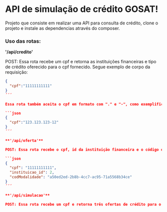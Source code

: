 # API de simulação de crédito GOSAT!

Projeto que consiste em realizar uma API para consulta de crédito, clone o projeto e instale as dependencias através do composer.

### Uso das rotas:

**'/api/credito'**

POST: Essa rota recebe um cpf e retorna as instituições financeiras e tipo de crédito oferecido para o cpf fornecido. Segue exemplo de corpo da requisição:

```json
{
  "cpf":"11111111111"
}
´´´

Essa rota também aceita o cpf em formato com "." e "-", como exemplificado abaixo:

```json
{
  "cpf":"123.123.123-12"
}
´´´

**'/api/oferta'**

POST: Essa rota recebe o cpf, id da instituição financeira e o código da modalidade de crédito, ela retorna informações específicas sobre essa oferta de crédito. Segue exemplo de corpo da requisição:

```json
{
  "cpf": "11111111111",
  "instituicao_id": 2,
  "codModalidade": "a50ed2ed-2b8b-4cc7-ac95-71a5568b34ce"
}
´´´

**'/api/simulacao'**

POST: Essa rota recebe um cpf e retorna três ofertas de crédito para o cpf informado, com informações específicas sobre quantidade de parcelas, total de valor a ser pago, entre outras. O corpo da requisição é identico ao da rota "/api/credito".
